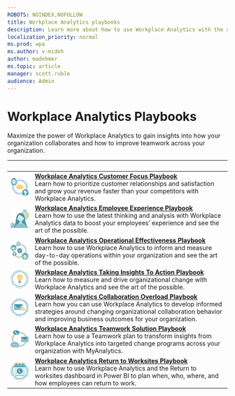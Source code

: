 ```yaml
---
ROBOTS: NOINDEX,NOFOLLOW
title: Workplace Analytics playbooks
description: Learn more about how to use Workplace Analytics with the available playbooks
localization_priority: normal 
ms.prod: wpa
ms.author: v-mideh
author: madehmer
ms.topic: article
manager: scott.ruble
audience: Admin
---
```

# Workplace Analytics Playbooks

Maximize the power of Workplace Analytics to gain insights into how your organization collaborates and how to improve teamwork across your organization.

|&nbsp; |&nbsp; |
|------|-------|
|![Customer focus icon](../images/wpa/playbooks/manager-coaching-32x32.svg) |[**Workplace Analytics Customer Focus Playbook**](/workplace-analytics/tutorials/Collaboration-overload-playbook.pdf) <br>Learn how to prioritize customer relationships and satisfaction and grow your revenue faster than your competitors with Workplace Analytics.|
|![Employee experience icon](../images/wpa/playbooks/wellbeing-64x64.svg) |[**Workplace Analytics Employee Experience Playbook**](/workplace-analytics/tutorials/Employee-experience-playbook.pdf) <br>Learn how to use the latest thinking and analysis with Workplace Analytics data to boost your employees’ experience and see the art of the possible. |
|![Operational effectiveness icon](../images/wpa/playbooks/cross-group-collab-32x32.svg) |[**Workplace Analytics Operational Effectiveness Playbook**](/workplace-analytics/tutorials/operational-effectiveness-playbook.pdf) <br>Learn how to use Workplace Analytics to inform and measure day-to-day operations within your organization and see the art of the possible.|
|![Foster innovation icon](../images/wpa/playbooks/focus-64x64.svg) |[**Workplace Analytics Taking Insights To Action Playbook**](/workplace-analytics/tutorials/Taking-insights-to-action-playbook.pdf) <br>Learn how to measure and drive organizational change with Workplace Analytics and see the art of the possible. |
|![Collaboration overload icon](../images/wpa/playbooks/email-overload-64x64.svg) |[**Workplace Analytics Collaboration Overload Playbook**](/workplace-analytics/tutorials/Collaboration-overload-playbook.pdf) <br>Learn how you can use Workplace Analytics to develop informed strategies around changing organizational collaboration behavior and improving business outcomes for your organization.|
|![Microsoft Teams insights icon](../images/wpa/playbooks/efficient-communications-32x32.svg) |[**Workplace Analytics Teamwork Solution Playbook**](/workplace-analytics/tutorials/WpA-Teamwork-Solution-Playbook.pdf) <br>Learn how to use a Teamwork plan to transform insights from Workplace Analytics into targeted change programs across your organization with MyAnalytics.|
|![Return to work icon](../images/wpa/playbooks/meetings-32x32.svg) |[**Workplace Analytics Return to Worksites Playbook**](/workplace-analytics/tutorials/Return-to-worksites-playbook.pdf) <br>Learn how to use Workplace Analytics and the Return to worksites dashboard in Power BI to plan when, who, where, and how employees can return to work. |
